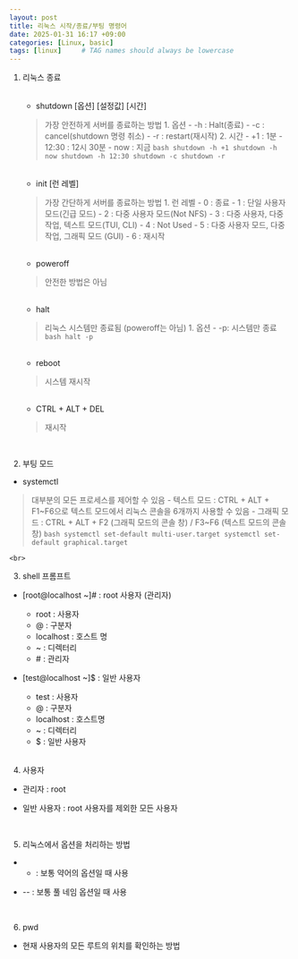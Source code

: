 ```yaml
---
layout: post
title: 리눅스 시작/종료/부팅 명령어
date: 2025-01-31 16:17 +09:00
categories: [Linux, basic]
tags: [linux]     # TAG names should always be lowercase
---
```


1. 리눅스 종료  
    <br>

    - shutdown [옵션] [설정값] [시간]
    > 가장 안전하게 서버를 종료하는 방법
        1. 옵션
        - -h : Halt(종료)
        - -c : cancel(shutdown 명령 취소)
        - -r : restart(재시작)
        2. 시간
        - +1 : 1분
        - 12:30 : 12시 30분
        - now : 지금
        ```bash
        shutdown -h +1
        shutdown -h now
        shutdown -h 12:30
        shutdown -c
        shutdown -r
        ```

    <br>

    - init [런 레벨]
    > 가장 간단하게 서버를 종료하는 방법
        1. 런 레벨
        - 0 : 종료
        - 1 : 단일 사용자 모드(긴급 모드)
        - 2 : 다중 사용자 모드(Not NFS)
        - 3 : 다중 사용자, 다중 작업, 텍스트 모드(TUI, CLI)
        - 4 : Not Used
        - 5 : 다중 사용자 모드, 다중 작업, 그래픽 모드 (GUI)
        - 6 : 재시작
    <br>

    - poweroff
    > 안전한 방법은 아님
    <br>

    - halt
    > 리눅스 시스템만 종료됨 (poweroff는 아님)
        1. 옵션
        - -p: 시스템만 종료
        ```bash
        halt -p
        ```
    <br>

    - reboot
    > 시스템 재시작

    <br>

    - CTRL + ALT + DEL
    > 재시작

<br>

2. 부팅 모드
- systemctl
> 대부분의 모든 프로세스를 제어할 수 있음
    - 텍스트 모드 : CTRL + ALT + F1~F6으로 텍스트 모드에서 리눅스 콘솔을 6개까지 사용할 수 있음
    - 그래픽 모드 : CTRL + ALT + F2 (그래픽 모드의 콘솔 창) / F3~F6 (텍스트 모드의 콘솔 창)
    ```bash
    systemctl set-default multi-user.target
    systemctl set-default graphical.target
    ```

    <br>
3. shell 프롬프트
- [root@localhost ~]# : root 사용자 (관리자)
    - root : 사용자
    - @ : 구분자
    - localhost : 호스트 명
    - ~ : 디렉터리
    - \# : 관리자
- [test@localhost ~]$ : 일반 사용자
    - test : 사용자
    - @ : 구분자
    - localhost : 호스트명
    - ~ : 디렉터리
    - $ : 일반 사용자

    <br>
4. 사용자
- 관리자 : root
- 일반 사용자 : root 사용자를 제외한 모든 사용자

    <br>
5. 리눅스에서 옵션을 처리하는 방법
- - : 보통 약어의 옵션일 때 사용
- -- : 보통 풀 네임 옵션일 때 사용

    <br>
6. pwd
- 현재 사용자의 모든 루트의 위치를 확인하는 방법